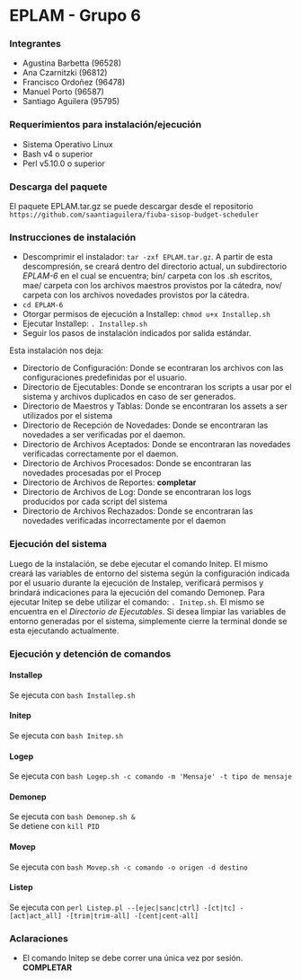 # EPLAM - Grupo 6

### Integrantes
* Agustina Barbetta (96528)
* Ana Czarnitzki (96812)
* Francisco Ordoñez (96478)
* Manuel Porto (96587)
* Santiago Aguilera (95795)

### Requerimientos para instalación/ejecución
* Sistema Operativo Linux
* Bash v4 o superior
* Perl v5.10.0 o superior

### Descarga del paquete
El paquete EPLAM.tar.gz se puede descargar desde el repositorio `https://github.com/saantiaguilera/fiuba-sisop-budget-scheduler`

### Instrucciones de instalación
* Descomprimir el instalador: `tar -zxf EPLAM.tar.gz`. A partir de esta descompresión, se creará dentro del directorio actual, un subdirectorio *EPLAM-6* en el cual se encuentra; bin/ carpeta con los .sh escritos, mae/ carpeta con los archivos maestros provistos por la cátedra, nov/ carpeta con los archivos novedades provistos por la cátedra.
* `cd EPLAM-6`
* Otorgar permisos de ejecución a Installep: `chmod u+x Installep.sh`
* Ejecutar Installep: `. Installep.sh`
* Seguir los pasos de instalación indicados por salida estándar.

Esta instalación nos deja:
* Directorio de Configuración: Donde se econtraran los archivos con las configuraciones predefinidas por el usuario.
* Directorio de Ejecutables: Donde se encontraran los scripts a usar por el sistema y archivos duplicados en caso de ser generados.
* Directorio de Maestros y Tablas: Donde se encontraran los assets a ser utilizados por el sistema
* Directorio de Recepción de Novedades:  Donde se encontraran las novedades a ser verificadas por el daemon.
* Directorio de Archivos Aceptados: Donde se encontraran las novedades verificadas correctamente por el daemon.
* Directorio de Archivos Procesados: Donde se encontraran las novedades procesadas por el Procep
* Directorio de Archivos de Reportes: **completar**
* Directorio de Archivos de Log: Donde se encontraran los logs producidos por cada script del sistema
* Directorio de Archivos Rechazados: Donde se encontraran las novedades verificadas incorrectamente por el daemon

### Ejecución del sistema
Luego de la instalación, se debe ejecutar el comando Initep. El mismo creará las variables de entorno del sistema según la configuración indicada por el usuario durante la ejecución de Instalep, verificará permisos y brindará indicaciones para la ejecución del comando Demonep.
Para ejecutar Initep se debe utilizar el comando: `. Initep.sh`. El mismo se encuentra en el *Directorio de Ejecutables*.
Si desea limpiar las variables de entorno generadas por el sistema, simplemente cierre la terminal donde se esta ejecutando actualmente.

### Ejecución y detención de comandos
#### Installep
Se ejecuta con `bash Installep.sh`

#### Initep
Se ejecuta con `bash Initep.sh`

#### Logep
Se ejecuta con `bash Logep.sh -c comando -m 'Mensaje' -t tipo de mensaje`

#### Demonep
Se ejecuta con `bash Demonep.sh &`  
Se detiene con `kill PID`

#### Movep
Se ejecuta con `bash Movep.sh -c comando -o origen -d destino`

#### Listep
Se ejecuta con `perl Listep.pl --[ejec|sanc|ctrl] -[ct|tc] -[act|act_all] -[trim|trim-all] -[cent|cent-all]`

### Aclaraciones
* El comando Initep se debe correr una única vez por sesión.
**COMPLETAR**
